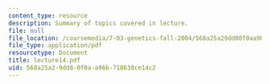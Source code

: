 ```yaml
---
content_type: resource
description: Summary of topics covered in lecture.
file: null
file_location: /coursemedia/7-03-genetics-fall-2004/568a25a29dd80f0aa96b718638ce14c2_lecture14.pdf
file_type: application/pdf
resourcetype: Document
title: lecture14.pdf
uid: 568a25a2-9dd8-0f0a-a96b-718638ce14c2
---
```

